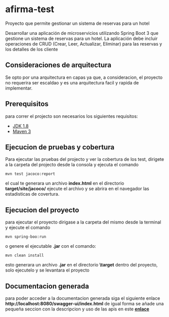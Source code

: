
# afirma-test

Proyecto que permite gestionar un sistema de reservas para un hotel

Desarrollar una aplicación de microservicios utilizando Spring Boot 3 que gestione un sistema de
reservas para un hotel. La aplicación debe incluir operaciones de CRUD (Crear, Leer, Actualizar,
Eliminar) para las reservas y los detalles de los cliente

## Consideraciones de arquitectura

Se opto por una arquitectura en capas ya que, a consideracion, el proyecto no requerira ser escaldao y es una arquitectura facil y rapida de implementar.

## Prerequisitos

para correr el projecto son necesarios los siguientes requisitos:

- [JDK 1.8](http://www.oracle.com/technetwork/java/javase/downloads/jdk8-downloads-2133151.html)
- [Maven 3](https://maven.apache.org)


## Ejecucion de pruebas y cobertura

Para ejecutar las pruebas del projecto y ver la cobertura de los test, dirigete a la carpeta del projecto desde la consola y ejecuta el comando
```
mvn test jacoco:report
```
el cual te generara un archivo **index.html** en el directorio **target/site/jacoco/**
ejecute el archivo y se abrira en el navegador las estadisticas de covertura.

## Ejecucion del proyecto
para ejecutar el proyecto dirigase a la carpeta del mismo desde la terminal y ejecute el comando
```
mvn spring-boo:run
```
o genere el ejecutable **.jar** con el comando:
```
mvn clean install
```
esto generara un archivo **.jar** en el directorio **\target** dentro del proyecto, solo ejecutelo y se levantara el proyecto

## Documentacion generada

para poder acceder a la documentacion generada siga el siguiente enlace **http://localhost:8080/swagger-ui/index.html** de igual forma se añade una pequeña seccion con la descripcion y uso de las apis en este [**enlace**](DOCUMENTATION.md)